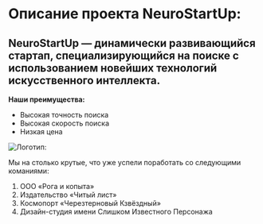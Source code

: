 # Описание проекта NeuroStartUp:

## NeuroStartUp — динамически развивающийся стартап, специализирующийся на поиске с использованием новейших технологий искусственного интеллекта. 

**Наши преимущества:**

  * Высокая точность поиска
  * Высокая скорость поиска
  * Низкая цена
  
  
![Логотип:](https://camo.githubusercontent.com/79ee96a8b8fa098c44d1ca302006f24d008408a1c22fc13260437214d705a23d/68747470733a2f2f6e65746f6c6f67792d636f64652e6769746875622e696f2f6769742d686f6d65776f726b732f696e74726f64756374696f6e2f6173736574732f6c6f676f2e706e67)



Мы на столько крутые, что уже успели поработать со следующими команиями:

  1. ООО «Рога и копыта»
  1. Издательство «Читый лист»
  1. Космопорт «Черезтерновый Кзвёздный»
  1. Дизайн-студия имени Слишком Известного Персонажа


